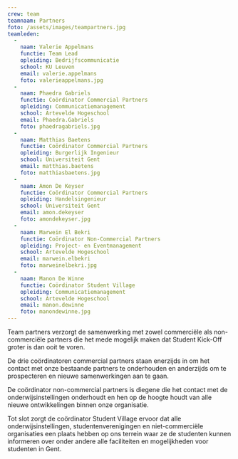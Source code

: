 ```yaml
---
crew: team
teamnaam: Partners
foto: /assets/images/teampartners.jpg
teamleden:
  -
    naam: Valerie Appelmans
    functie: Team Lead
    opleiding: Bedrijfscommunicatie
    school: KU Leuven
    email: valerie.appelmans
    foto: valerieappelmans.jpg
  -
    naam: Phaedra Gabriels
    functie: Coördinator Commercial Partners
    opleiding: Communicatiemanagement
    school: Artevelde Hogeschool
    email: Phaedra.Gabriels
    foto: phaedragabriels.jpg
  -
    naam: Matthias Baetens
    functie: Coördinator Commercial Partners
    opleiding: Burgerlijk Ingenieur
    school: Universiteit Gent
    email: matthias.baetens
    foto: matthiasbaetens.jpg
  -
    naam: Amon De Keyser
    functie: Coördinator Commercial Partners
    opleiding: Handelsingenieur
    school: Universiteit Gent
    email: amon.dekeyser
    foto: amondekeyser.jpg
  -
    naam: Marwein El Bekri
    functie: Coördinator Non-Commercial Partners
    opleiding: Project- en Eventmanagement
    school: Artevelde Hogeschool
    email: marwein.elbekri
    foto: marweinelbekri.jpg
  -
    naam: Manon De Winne
    functie: Coördinator Student Village
    opleiding: Communicatiemanagement
    school: Artevelde Hogeschool
    email: manon.dewinne
    foto: manondewinne.jpg
---
```


Team partners verzorgt de samenwerking met zowel commerciële als non-commerciële partners die het mede mogelijk maken dat Student Kick-Off groter is dan ooit te voren.


De drie coördinatoren commercial partners staan enerzijds in om het contact met onze bestaande partners te onderhouden en anderzijds om te prospecteren en nieuwe samenwerkingen aan te gaan.


De coördinator non-commercial partners is diegene die het contact met de onderwijsinstellingen onderhoudt en hen op de hoogte houdt van alle nieuwe ontwikkelingen binnen onze organisatie.


Tot slot zorgt de coördinator Student Village ervoor dat alle onderwijsinstellingen, studentenverenigingen en niet-commerciële organisaties een plaats hebben op ons terrein waar ze de studenten kunnen informeren over onder andere alle faciliteiten en mogelijkheden voor studenten in Gent.
